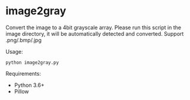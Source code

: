 # image2gray

Convert the image to a 4bit grayscale array. Please run this script in the image directory, it will be automatically detected and converted. Support .png/.bmp/.jpg

Usage:
```
python image2gray.py
```

Requirements:

- Python 3.6+
- Pillow


